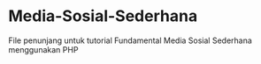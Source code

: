 # Media-Sosial-Sederhana
File penunjang untuk tutorial Fundamental Media Sosial Sederhana menggunakan PHP
